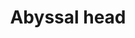 ---
layout: item
title: Abyssal head
item-id: 7979
datatable: true
id: 7979
name: "Abyssal head"
members: true
lowalch: 4800
highalch: 7200
examine: "I should get it stuffed!"
monsters:
  - id: 415
    name: "Abyssal demon"
    members: true
    combat_level: 124
    wiki_url: "https://oldschool.runescape.wiki/w/Abyssal_demon#Standard"
    drops:
      - quantity: "1"
        rarity: 0.00016666666666666666
        drop_requirements: null
  - id: 7410
    name: "Greater abyssal demon"
    members: true
    combat_level: 342
    wiki_url: "https://oldschool.runescape.wiki/w/Greater_abyssal_demon"
    drops:
      - quantity: "1"
        rarity: 0.00016666666666666666
        drop_requirements: null
---